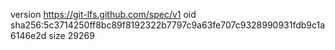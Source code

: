 version https://git-lfs.github.com/spec/v1
oid sha256:5c3714250ff8bc89f8192322b7797c9a63fe707c9328990931fdb9c1a6146e2d
size 29269
